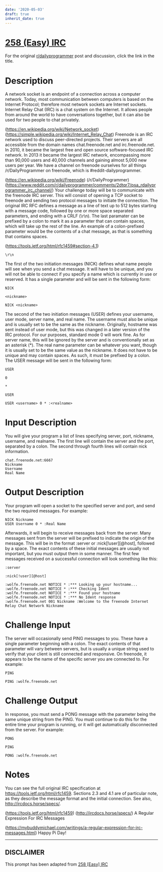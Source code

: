 ```yaml
---
date: '2020-05-03'
draft: true
inherit_date: true
---
```


# [258 (Easy) IRC](https://www.reddit.com/r/dailyprogrammer/comments/4ad23z/20160314_challenge_258_easy_irc_making_a/)

For the original [r/dailyprogrammer](https://www.reddit.com/r/dailyprogrammer/) post and discussion, click the link in the title.

# Description
A network socket is an endpoint of a connection across a computer network.
Today, most communication between computers is based on the Internet Protocol; therefore most network sockets are Internet
sockets. Internet Relay Chat (IRC) is a chat system on the Internet.
It allows people from around the world to have conversations together, but it can also be used for two people to chat
privately.

(https://en.wikipedia.org/wiki/Network_socket)
(https://simple.wikipedia.org/wiki/Internet_Relay_Chat)
Freenode is an IRC network used to discuss peer-directed projects. Their servers
are all accessible from the domain names chat.freenode.net and irc.freenode.net. In 2010, it became the largest free and
open source software-focused IRC network.  In 2013 it became the largest IRC network, encompassing more than 90,000 users
and 40,000 channels and gaining almost 5,000 new users per year. We have a channel on freenode ourselves for all things
/r/DailyProgrammer on freenode, which is
#reddit-dailyprogrammer.

(https://en.wikipedia.org/wiki/Freenode)
(/r/DailyProgrammer)
(https://www.reddit.com/r/dailyprogrammer/comments/2dtqr7/psa_rdailyprogrammer_irc_channel/)
Your challenge today will be to communicate with the freenode IRC server. This will consist of opening a TCP socket to
freenode and sending two protocol messages to initiate the connection. The original
IRC RFC defines a message as a line of text up to 512 bytes starting 
with a message code, followed by one or more space separated parameters, and ending with a CRLF (\r\n). The last
paramater can be prefixed by a colon to mark it as a parameter that can contain spaces, which will take up the rest of the
line. An example of a colon-prefixed parameter would be the contents of a chat message, as that is something that contains spaces.

(https://tools.ietf.org/html/rfc1459#section-4.1)

```
\r\n
```
The first of the two initiation messages (NICK) defines what name people will see when you send a chat message.
It will have to be unique, and you will not be able to connect if you specify a name which is currently in use or reserved.
It has a single parameter <nickname> and will be sent in the following form:


```
NICK
```

```
<nickname>
```

```
NICK <nickname>
```
The second of the two initiation messages (USER) defines your username, user mode, server name, and real name. The username must also be unique and is usually set to be the same as the nickname. Originally, hostname was sent instead of user mode, but this was changed in a later version of the IRC protocol. For our purposes, standard mode 0 will work fine. As for server name, this will be ignored by the server and is conventionally set as an asterisk (*). The real name parameter can be whatever you want, though it is usually set to be the same value as the nickname. It does not have to be unique and may contain spaces. As such, it must be prefixed by a colon. The USER message will be sent in the following form:


```
USER
```

```
0
```

```
*
```

```
USER
```

```
USER <username> 0 * :<realname>
```
# Input Description
You will give your program a list of lines specifying server, port, nickname, username, and realname. The first line will contain the server and the port, separated by a colon. The second through fourth lines will contain nick information.


```
chat.freenode.net:6667
Nickname
Username
Real Name
```
# Output Description
Your program will open a socket to the specified server and port, and send the two required messages. For example:


```
NICK Nickname
USER Username 0 * :Real Name
```
Afterwards, it will begin to receive messages back from the server. Many messages sent from the server will be prefixed to indicate the origin of the message. This will be in the format :server or :nick[!user][@host], followed by a space. The exact contents of these initial messages are usually not important, but you must output them in some manner. The first few messages received on a successful connection will look something like this:


```
:server
```

```
:nick[!user][@host]
```

```
:wolfe.freenode.net NOTICE * :*** Looking up your hostname...
:wolfe.freenode.net NOTICE * :*** Checking Ident
:wolfe.freenode.net NOTICE * :*** Found your hostname
:wolfe.freenode.net NOTICE * :*** No Ident response
:wolfe.freenode.net 001 Nickname :Welcome to the freenode Internet Relay Chat Network Nickname
```
# Challenge Input
The server will occasionally send PING messages to you. These have a single parameter beginning with a colon. The exact contents of that parameter will vary between servers, but is usually a unique string used to verify that your client is still connected and responsive. On freenode, it appears to be the name of the specific server you are connected to. For example:


```
PING
```

```
PING :wolfe.freenode.net
```
# Challenge Output
In response, you must send a PONG message with the parameter being the same unique string from the PING. You must continue to do this for the entire time your program is running, or it will get automatically disconnected from the server. For example:


```
PONG
```

```
PING
```

```
PONG :wolfe.freenode.net
```
# Notes
You can see the full original IRC specification at https://tools.ietf.org/html/rfc1459. Sections 2.3 and 4.1 are of particular note, as they describe the message format and the initial connection. See also, http://ircdocs.horse/specs/.

(https://tools.ietf.org/html/rfc1459)
(http://ircdocs.horse/specs/)
A Regular Expression For IRC Messages

(https://mybuddymichael.com/writings/a-regular-expression-for-irc-messages.html)
Happy Pi Day!


----
## **DISCLAIMER**
This prompt has been adapted from [258 [Easy] IRC](https://www.reddit.com/r/dailyprogrammer/comments/4ad23z/20160314_challenge_258_easy_irc_making_a/
)
